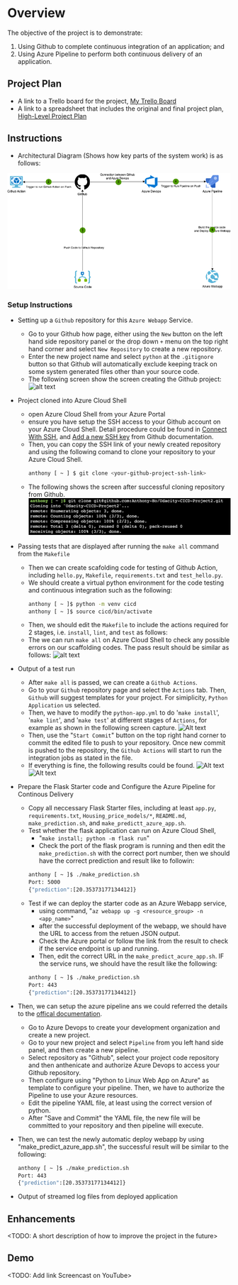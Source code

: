 # Overview

The objective of the project is to demonstrate:

1. Using Github to complete continuous integration of an application; and
2. Using Azure Pipeline to perform both continuous delivery of an application.

## Project Plan

* A link to a Trello board for the project, [My Trello Board](https://trello.com/invite/b/GLPEQyB4/ATTId0375e6f976ea3a3b997051cbf2e9acb9F5AEA86/udacity-ci-cd-project)
* A link to a spreadsheet that includes the original and final project plan, [High-Level Project Plan](https://1drv.ms/x/s!Au3p6w0ds_fCgqBlz-rW5nQ475YwlA?e=mbFlLI)

## Instructions

* Architectural Diagram (Shows how key parts of the system work) is as follows:  
  

![alt text](img/Architecture.drawio.png "Process Flow Diagram of the workflow")

### Setup Instructions

* Setting up a `Github` repository for this `Azure Webapp` Service. 
    * Go to your Github how page, either using the `New` button on the left hand side repository panel or the drop down `+` menu on the top right hand corner and select `New Repository` to create a new repository.
    * Enter the new project name and select `python` at the `.gitignore` button so that Github will automatically exclude keeping track on some system generated files other than your source code.
    * The following screen show the screen creating the Github project:
    ![alt text](img/Github-create-project_1.1.1.png "Github Create Project")  

* Project cloned into Azure Cloud Shell
    * open Azure Cloud Shell from your Azure Portal
    * ensure you have setup the SSH access to your Github account on your Azure Cloud Shell.  Detail procedure could be found in [Connect With SSH](https://docs.github.com/en/authentication/connecting-to-github-with-ssh/about-ssh), and [Add a new SSH key](https://docs.github.com/en/authentication/connecting-to-github-with-ssh/adding-a-new-ssh-key-to-your-github-account) from Github documentation.
    * Then, you can copy the SSH link of your newly created repository and using the following comand to clone your repository to your Azure Cloud Shell.
        ```bash
        anthony [ ~ ] $ git clone <your-github-project-ssh-link>
        ```
    * The following shows the screen after successful cloning repository from Github.
    ![alt text](img/git-cloned.png "Repository cloned")  


* Passing tests that are displayed after running the `make all` command from the `Makefile`
    * Then we can create scafolding code for testing of Github Action, including `hello.py`, `Makefile`, `requirements.txt` and `test_hello.py`.
    * We should create a virtual python environment for the code testing and continuous integration such as the following:
        ``` bash
        anthony [ ~ ]$ python -m venv cicd
        anthony [ ~ ]$ source cicd/bin/activate
        ```
    * Then, we should edit the `Makefile` to include the actions required for 2 stages, i.e. `install`, `lint`, and `test` as follows:
    * The we can run `make all` on Azure Cloud Shell to check any possible errors on our scaffolding codes.  The pass result should be similar as follows:
    ![alt text](img/successful-make-all_1.9.1.png "Successfully run \'make all\'")  
    
* Output of a test run
    * After `make all` is passed, we can create a `Github Actions`.
    * Go to your `Github` repository page and select the `Actions` tab.  Then, `Github` will suggest templates for your project.  For simiplicity, `Python Application` us selected.
    * Then, we have to modify the `python-app.yml` to do '`make install`', '`make lint`', and '`make test`' at different stages of `Actions`, for example as shown in the following screen capture. 
    ![Alt text](img/edit-github-action_1.12.1.png)  
    * Then, use the "`Start Commit`" button on the top right hand corner to commit the edited file to push to your repository.  Once new commit is pushed to the repository, the `Github Actions` will start to run the integration jobs as stated in the file.
    * If everything is fine, the following results could be found.
    ![Alt text](img/github-actions-results_1.14.1.png)
    ![Alt text](img/github-actions-results_1.14.2.png)  

* Prepare the Flask Starter code and Configure the Azure Pipeline for Continous Delivery
    * Copy all neccessary Flask Starter files, including at least `app.py`, `requirements.txt`, `Housing_price_models/*`, `README.md`, `make_prediction.sh`, and `make_predictt_azure_app.sh`.
    * Test whether the flask application can run on Azure Cloud Shell, 
        * "`make install; python -m flask run`"
        * Check the port of the flask program is running and then edit the `make_prediction.sh` with the correct port number, then we should have the correct prediction and result like to followin:
        ```bash
        anthony [ ~ ]$ ./make_prediction.sh
        Port: 5000
        {"prediction":[20.35373177134412]}  
        ```
    * Test if we can deploy the starter code as an Azure Webapp service,
        * using command, "`az webapp up -g <resource_group> -n <app_name>`"
        * after the successful deployment of the webapp, we should have the URL to access from the retuen JSON output.
        * Check the Azure portal or follow the link from the result to check if the service endpoint is up and running.
        * Then, edit the correct URL in the `make_predict_acure_app.sh`.  IF the service runs, we should have the result like the following:
        ```bash
        anthony [ ~ ]$ ./make_prediction.sh
        Port: 443
        {"prediction":[20.35373177134412]} 
        ```  

* Then, we can setup the azure pipeline ans we could referred the details to the [offical documentation](https://docs.microsoft.com/en-us/azure/devops/pipelines/ecosystems/python-webapp?view=azure-devops).
    * Go to Azure Devops to create your development organization and create a new project.
    * Go to your new project and select `Pipeline` from you left hand side panel, and then create a new pipeline.
    * Select repository as "Github", select your project code repository and then anthenicate and authorize Azure Devops to access your Github repository.
    * Then configure using "Python to Linux Web App on Azure" as template to configure your pipeline. Then, we have to authorize the Pipeline to use your Azure resources.
    * Edit the pipeline YAML file, at least using the correct version of python.
    * After "Save and Commit" the YAML file, the new file will be committed to your repository and then pipeline will execute.  

 * Then, we can test the newly automatic deploy webapp by using "make_predict_azure_app.sh", the successful result will be similar to the following:
    ```bash
    anthony [ ~ ]$ ./make_prediction.sh
    Port: 443
    {"prediction":[20.35373177134412]} 
    ```

* Output of streamed log files from deployed application

> 

## Enhancements

<TODO: A short description of how to improve the project in the future>

## Demo 

<TODO: Add link Screencast on YouTube>


